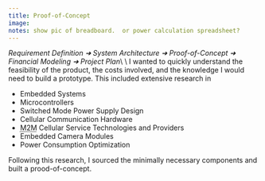 ```yaml
---
title: Proof-of-Concept
image:
notes: show pic of breadboard.  or power calculation spreadsheet?
---
```

*Requirement Definition ➜ System Architecture ➜ Proof-of-Concept ➜ Financial Modeling ➜ Project Plan*\\
\\
I wanted to quickly understand the feasibility of the product, the costs involved, and the knowledge I would need to build a prototype. This included extensive research in

* Embedded Systems
* Microcontrollers
* Switched Mode Power Supply Design
* Cellular Communication Hardware
* <abbr class="initialism" title="Machine to Machine">M2M</abbr> Cellular Service Technologies and Providers
* Embedded Camera Modules
* Power Consumption Optimization

Following this research, I sourced the minimally necessary components and built a prood-of-concept.
